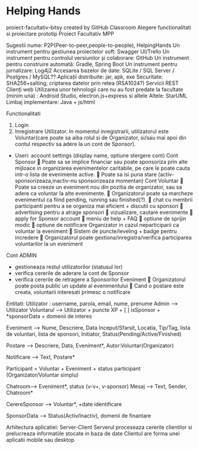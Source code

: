 # Helping Hands
proiect-facultativ-bitsy created by GitHub Classroom
Alegere functionalitati si proiectare prototip 
 Proiect Facultativ MPP

Sugestii nume: P2P(Peer-to-peer,people-to-people), HelpingHands
Un instrument pentru gestiunea proiectelor soft: Swagger UI/Trello
Un instrument pentru controlul versiunilor și colaborare: GitHub
Un instrument pentru construire automată: Gradle, Spring Boot
Un instrument pentru jurnalizare: Log4j2
Accesarea bazelor de date: SQLite / SQL Server / Postgres / MySQL??
Aplicații distribuite: jar, apk, exe
Securitate: SHA256+salting, criptarea datelor prin retea (RSA1024?)
Servicii REST 
Clienți web
Utilizarea unor tehnologii care nu au fost predate la facultate (minim una) : Android Studio, electron.js+express si altele
Altele: StarUML
Limbaj implementare: Java + js/html

Functionalitati
1. Login
2. Inregistrare Utilizator. In momentul inregistrarii, utilizatorul este Voluntar(care poate sa aiba rolul si de Organizator, si/sau mai apoi din contul respectiv sa adere la un cont de Sponsor). 

-	Useri: account settings (display name, optiune stergere cont)
Cont Sponsor 
	Poate sa se implice financiar sau poate sponsoriza prin alte mijloace in organizarea evenimentelor caritabile, pe care le poate cauta intr-o lista de evenimente active. 
	Poate sa isi puna stare (activ-sponsorizeaza,inactiv-nu sponsorizeaza momentan) 
Cont Voluntar 
	Poate sa creeze un eveniment nou din pozitia de organizator, sau sa adere ca voluntar la alte evenimente.
	Organizatorul poate sa marcheze evenimentul ca fiind pending, running sau finished(?).
	chat cu membrii participanti pentru a se organiza mai eficient + discutii cu sponsori
	 advertising pentru a atrage sponsori
	 vizualizare, cautare evenimente
	apply for Sponsor account
	meniu de help + FAQ
	optiune de sprijin modic
	optiune de notificare Organizator in cazul neparticiparii ca voluntar la eveniment
	Sistem de puncte/leveling + badge pentru incredere
	Organizatorul poate gestiona/inregistra/verifica participarea voluntarilor la un eveniment

Cont ADMIN 
-	gestioneaza restul utilizatorilor (statusul lor)
-	verifica cererile de aderare la cont de Sponsor
-	verifica cererile de retragere a Sponsorilor
Eveniment
	Organizatorul poate posta public un update al evenimentului
	Cand o postare este creata, voluntarii interesati primesc o notificare

Entitati:
Utilizator : username, parola, email, nume, prenume
Admin --> Utilizator
Voluntarul --> Utilizator + puncte XP + [ ] isSponsor + *sponsorData + domenii de interes

Eveniment --> Nume, Descriere, Data Inceput/Sfarsit, Locatia, Tip/Tag, lista de voluntari, lista de sponsori, Initiator, Status(Pending/Active/Finished)

Postare --> Descriere, Data, Eveniment*, Autor:Voluntar(Organizator)

Notificare --> Text, Postare*

Participant = Voluntar + Eveniment + status participant (Organizator/Voluntar simplu)

Chatroom--> Eveniment*, status (v-v+, v-sponsor)
Mesaj --> Text, Sender, Chatroom*

CerereSponsor --> Voluntar*, +date identificare

SponsorData --> Status(Activ/Inactiv), domenii de finantare

Arhitectura aplicatiei: Server-Client
Serverul proceseaza cererile clientilor si prelucreaza informatiile stocate in baza de date
Clientul are forma unei aplicatii mobile sau desktop

